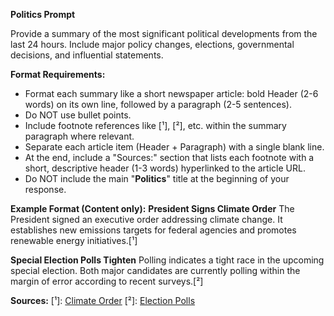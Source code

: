 **Politics Prompt**

Provide a summary of the most significant political developments from the last 24 hours. Include major policy changes, elections, governmental decisions, and influential statements.

**Format Requirements:**
- Format each summary like a short newspaper article: bold Header (2-6 words) on its own line, followed by a paragraph (2-5 sentences).
- Do NOT use bullet points.
- Include footnote references like [¹], [²], etc. within the summary paragraph where relevant.
- Separate each article item (Header + Paragraph) with a single blank line.
- At the end, include a "Sources:" section that lists each footnote with a short, descriptive header (1-3 words) hyperlinked to the article URL.
- Do NOT include the main "**Politics**" title at the beginning of your response.

**Example Format (Content only):**
**President Signs Climate Order**
The President signed an executive order addressing climate change. It establishes new emissions targets for federal agencies and promotes renewable energy initiatives.[¹]

**Special Election Polls Tighten**
Polling indicates a tight race in the upcoming special election. Both major candidates are currently polling within the margin of error according to recent surveys.[²]

**Sources:**
[¹]: [Climate Order](http://example.com/climate-eo)
[²]: [Election Polls](http://example.com/special-election-polls) 
